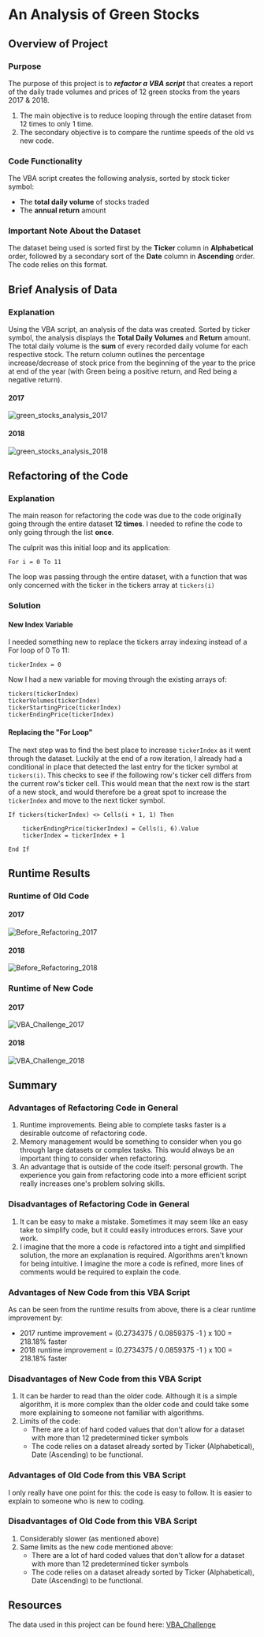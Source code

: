 # An Analysis of Green Stocks

## Overview of Project

### Purpose

The purpose of this project is to ***refactor a VBA script*** that creates a report of the daily trade volumes and prices of 12 green stocks from the years 2017 & 2018. 

1. The main objective is to reduce looping through the entire dataset from 12 times to only 1 time.
2. The secondary objective is to compare the runtime speeds of the old vs new code.

### Code Functionality

The VBA script creates the following analysis, sorted by stock ticker symbol:

* The **total daily volume** of stocks traded
* The **annual return** amount

### Important Note About the Dataset

The dataset being used is sorted first by the **Ticker** column in **Alphabetical** order, followed by a secondary sort of the **Date** column in **Ascending** order. The code relies on this format.
 
 
## Brief Analysis of Data

### Explanation

Using the VBA script, an analysis of the data was created. Sorted by ticker symbol, the analysis displays the **Total Daily Volumes** and **Return** amount. 
The total daily volume is the **sum** of every recorded daily volume for each respective stock. 
The return column outlines the percentage increase/decrease of stock price from the beginning of the year to the price at end of the year (with Green being a positive return, and Red being a negative return).


#### 2017

![green_stocks_analysis_2017](/resources/green_stocks_analysis_2017.png)


#### 2018

![green_stocks_analysis_2018](/resources/green_stocks_analysis_2018.png)


## Refactoring of the Code

### Explanation

The main reason for refactoring the code was due to the code originally going through the entire dataset **12 times**. I needed to refine the code to only going through the list **once**.

The culprit was this initial loop and its application:

```VB
For i = 0 To 11
```

The loop was passing through the entire dataset, with a function that was only concerned with the ticker in the tickers array at `tickers(i)`

### Solution

#### New Index Variable

I needed something new to replace the tickers array indexing instead of a For loop of 0 To 11:

```VB
tickerIndex = 0
```

Now I had a new variable for moving through the existing arrays of:

```VB
tickers(tickerIndex)
tickerVolumes(tickerIndex)
tickerStartingPrice(tickerIndex)
tickerEndingPrice(tickerIndex)
```

#### Replacing the "For Loop"

The next step was to find the best place to increase `tickerIndex` as it went through the dataset. Luckily at the end of a row iteration, I already had a conditional in place that detected the last entry for the ticker symbol at `tickers(i)`. This checks to see if the following row's ticker cell differs from the current row's ticker cell. This would mean that the next row is the start of a new stock, and would therefore be a great spot to increase the `tickerIndex` and move to the next ticker symbol.

```VB
If tickers(tickerIndex) <> Cells(i + 1, 1) Then
            
    tickerEndingPrice(tickerIndex) = Cells(i, 6).Value
    tickerIndex = tickerIndex + 1
            
End If
```

## Runtime Results

### Runtime of Old Code

#### 2017
![Before_Refactoring_2017](/resources/Before_Refactoring_2017.png)

#### 2018
![Before_Refactoring_2018](/resources/Before_Refactoring_2018.png)


### Runtime of New Code

#### 2017
![VBA_Challenge_2017](/resources/VBA_Challenge_2017.png) 

#### 2018
![VBA_Challenge_2018](/resources/VBA_Challenge_2018.png)


## Summary

### Advantages of Refactoring Code in General

1. Runtime improvements. Being able to complete tasks faster is a desirable outcome of refactoring code.
2. Memory management would be something to consider when you go through large datasets or complex tasks. This would always be an important thing to consider when refactoring.
3. An advantage that is outside of the code itself: personal growth. The experience you gain from refactoring code into a more efficient script really increases one's problem solving skills.


### Disadvantages of Refactoring Code in General

1. It can be easy to make a mistake. Sometimes it may seem like an easy take to simplify code, but it could easily introduces errors. Save your work. 
2. I imagine that the more a code is refactored into a tight and simplified solution, the more an explanation is required. Algorithms aren't known for being intuitive. I imagine the more a code is refined, more lines of comments would be required to explain the code.


### Advantages of New Code from this VBA Script

As can be seen from the runtime results from above, there is a clear runtime improvement by:

* 2017 runtime improvement = (0.2734375 / 0.0859375 -1 ) x 100 = 218.18% faster
* 2018 runtime improvement = (0.2734375 / 0.0859375 -1 ) x 100 = 218.18% faster
    
### Disadvantages of New Code from this VBA Script

1. It can be harder to read than the older code. Although it is a simple algorithm, it is more complex than the older code and could take some more explaining to someone not familiar with algorithms.
2. Limits of the code:
    * There are a lot of hard coded values that don't allow for a dataset with more than 12 predetermined ticker symbols
    * The code relies on a dataset already sorted by Ticker (Alphabetical), Date (Ascending) to be functional.

### Advantages of Old Code from this VBA Script

I only really have one point for this: the code is easy to follow. It is easier to explain to someone who is new to coding.

### Disadvantages of Old Code from this VBA Script

1. Considerably slower (as mentioned above)
2. Same limits as the new code mentioned above:
    * There are a lot of hard coded values that don't allow for a dataset with more than 12 predetermined ticker symbols
    * The code relies on a dataset already sorted by Ticker (Alphabetical), Date (Ascending) to be functional.

## Resources

The data used in this project can be found here: [VBA_Challenge](VBA_Challenge.xlsm)
